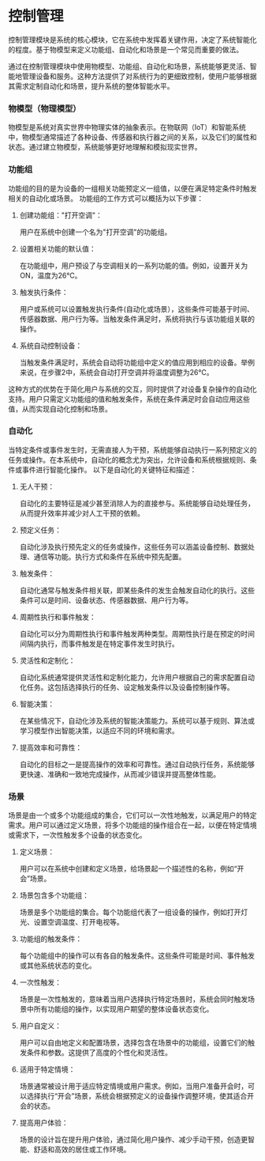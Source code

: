 # 控制管理
控制管理模块是系统的核心模块，它在系统中发挥着关键作用，决定了系统智能化的程度。基于物模型来定义功能组、自动化和场景是一个常见而重要的做法。

通过在控制管理模块中使用物模型、功能组、自动化和场景，系统能够更灵活、智能地管理设备和服务。这种方法提供了对系统行为的更细致控制，使用户能够根据其需求定制自动化和场景，提升系统的整体智能水平。

### 物模型（物理模型）
物模型是系统对真实世界中物理实体的抽象表示。在物联网（IoT）和智能系统中，物模型通常描述了各种设备、传感器和执行器之间的关系，以及它们的属性和状态。通过建立物模型，系统能够更好地理解和模拟现实世界。
### 功能组
功能组的目的是为设备的一组相关功能预定义一组值，以便在满足特定条件时触发相关的自动化或场景。
功能组的工作方式可以概括为以下步骤：
1. 创建功能组："打开空调"：

    用户在系统中创建一个名为"打开空调"的功能组。

2. 设置相关功能的默认值：

    在功能组中，用户预设了与空调相关的一系列功能的值。例如，设置开关为ON，温度为26℃。

3. 触发执行条件：

    用户或系统可以设置触发执行条件(自动化或场景），这些条件可能基于时间、传感器数据、用户行为等。当触发条件满足时，系统将执行与该功能组关联的操作。
4. 系统自动控制设备：

   当触发条件满足时，系统会自动将功能组中定义的值应用到相应的设备。举例来说，在步骤2中，系统会自动打开空调并将温度调整为26℃。

这种方式的优势在于简化用户与系统的交互，同时提供了对设备复杂操作的自动化支持。用户只需定义功能组的值和触发条件，系统在条件满足时会自动应用这些值，从而实现自动化控制和场景。

### 自动化
<!--控制管理模块利用物模型来定义自动化规则和流程，使系统能够根据特定条件自动执行操作。这样，系统可以智能地响应环境变化或用户需求，提高效率和便利性。例如，根据温度传感器的数据自动调节空调温度。-->

当特定条件或事件发生时，无需直接人为干预，系统能够自动执行一系列预定义的任务或操作。在本系统中，自动化的概念尤为突出，允许设备和系统根据规则、条件或事件进行智能化操作。
以下是自动化的关键特征和描述：

1. 无人干预：

   自动化的主要特征是减少甚至消除人为的直接参与。系统能够自动处理任务，从而提升效率并减少对人工干预的依赖。
2. 预定义任务：

   自动化涉及执行预先定义的任务或操作，这些任务可以涵盖设备控制、数据处理、通信等功能。执行方式和条件在系统中预先配置。
3. 触发条件：

   自动化通常与触发条件相关联，即某些条件的发生会触发自动化的执行。这些条件可以是时间、设备状态、传感器数据、用户行为等。
4. 周期性执行和事件触发：

   自动化可以分为周期性执行和事件触发两种类型。周期性执行是在预定的时间间隔内执行，而事件触发是在特定事件发生时执行。
5. 灵活性和定制化：

   自动化系统通常提供灵活性和定制化能力，允许用户根据自己的需求配置自动化任务。这包括选择执行的任务、设定触发条件以及设备控制操作等。
6. 智能决策：

   在某些情况下，自动化涉及系统的智能决策能力。系统可以基于规则、算法或学习模型作出智能决策，以适应不同的环境和需求。
7. 提高效率和可靠性：

   自动化的目标之一是提高操作的效率和可靠性。通过自动执行任务，系统能够更快速、准确和一致地完成操作，从而减少错误并提高整体性能。


### 场景
​		场景是由一个或多个功能组成的集合，它们可以一次性地触发，以满足用户的特定需求。用户可以通过定义场景，将多个功能组的操作组合在一起，以便在特定情境或需求下，一次性触发多个设备的状态变化。

1. 定义场景：

   用户可以在系统中创建和定义场景，给场景起一个描述性的名称，例如“开会”场景。
2. 场景包含多个功能组：

   场景是多个功能组的集合。每个功能组代表了一组设备的操作，例如打开灯光、设置空调温度、打开电视等。
3. 功能组的触发条件：

   每个功能组中的操作可以有各自的触发条件。这些条件可能是时间、事件触发或其他系统状态的变化。
4. 一次性触发：

   场景是一次性触发的，意味着当用户选择执行特定场景时，系统会同时触发场景中所有功能组的操作，以实现用户期望的整体设备状态变化。
5. 用户自定义：

   用户可以自由地定义和配置场景，选择包含在场景中的功能组，设置它们的触发条件和参数。这提供了高度的个性化和灵活性。
6. 适用于特定情境：

   场景通常被设计用于适应特定情境或用户需求。例如，当用户准备开会时，可以选择执行“开会”场景，系统会根据预定义的设备操作调整环境，使其适合开会的状态。
7. 提高用户体验：

   场景的设计旨在提升用户体验，通过简化用户操作、减少手动干预，创造更智能、舒适和高效的居住或工作环境。

